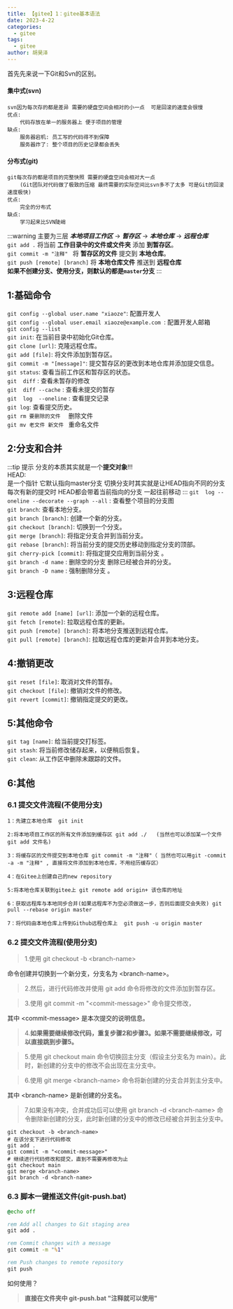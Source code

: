 ```yaml
---
title: 【gitee】1：gitee基本语法
date: 2023-4-22
categories:
  - gitee
tags:
  - gitee
author: 胡昊泽
---
```


首先先来说一下Git和Svn的区别。
#### 集中式(svn)

    svn因为每次存的都是差异 需要的硬盘空间会相对的小一点  可是回滚的速度会很慢
    优点: 
        代码存放在单一的服务器上 便于项目的管理
    缺点: 
        服务器宕机: 员工写的代码得不到保障
        服务器炸了: 整个项目的历史记录都会丢失

#### 分布式(git)

    git每次存的都是项目的完整快照 需要的硬盘空间会相对大一点
        (Git团队对代码做了极致的压缩 最终需要的实际空间比svn多不了太多 可是Git的回滚速度极快)
    优点:
        完全的分布式
    缺点:    
        学习起来比SVN陡峭
:::warning 主要为三层 
***本地项目工作区***  ->   ***暂存区***  ->   ***本地仓库***  ->   ***远程仓库***  
`git add .` 将当前 **工作目录中的文件或文件夹** 添加 **到暂存区**。   
`git commit -m "注释" ` 将 **暂存区的文件** 提交到 **本地仓库**。  
`git push [remote] [branch]` 将 **本地仓库文件** 推送到 **远程仓库**  
**如果不创建分支、使用分支，则默认的都是`master`分支**
:::
## 1:基础命令
`git config --global user.name "xiaoze"`:   配置开发人  
`git config --global user.email xiaoze@example.com `:   配置开发人邮箱    
`git config --list `  
`git init`: 在当前目录中初始化Git仓库。    
`git clone [url]`: 克隆远程仓库。    
`git add [file]`: 将文件添加到暂存区。    
`git commit -m "[message]"`: 提交暂存区的更改到本地仓库并添加提交信息。    
`git status`: 查看当前工作区和暂存区的状态。  
`git  diff`     :  查看未暂存的修改  
`git  diff --cache` : 查看未提交的暂存  
`git  log  --oneline` : 查看提交记录    
`git log`: 查看提交历史。  
`git rm 要删除的文件  `  删除文件  
`git mv 老文件 新文件 `   重命名文件
## 2:分支和合并

:::tip 提示
分支的本质其实就是一个**提交对象**!!!  
HEAD:   
    是一个指针 它默认指向master分支 切换分支时其实就是让HEAD指向不同的分支  
    每次有新的提交时 HEAD都会带着当前指向的分支 一起往前移动
:::
`git  log --oneline --decorate --graph --all` : 查看整个项目的分支图   
`git branch`: 查看本地分支。  
`git branch [branch]`: 创建一个新的分支。  
`git checkout [branch]`: 切换到一个分支。  
`git merge [branch]`: 将指定分支合并到当前分支。  
`git rebase [branch]`: 将当前分支的提交历史移动到指定分支的顶部。  
`git cherry-pick [commit]`: 将指定提交应用到当前分支 。  
`git branch -d name` : 删除空的分支 删除已经被合并的分支。  
`git branch -D name` : 强制删除分支  。  
## 3:远程仓库  
`git remote add [name] [url]`: 添加一个新的远程仓库。  
`git fetch [remote]`: 拉取远程仓库的更新。  
`git push [remote] [branch]`: 将本地分支推送到远程仓库。  
`git pull [remote] [branch]`: 拉取远程仓库的更新并合并到本地分支。  
## 4:撤销更改  
`git reset [file]`: 取消对文件的暂存。  
`git checkout [file]`: 撤销对文件的修改。  
`git revert [commit]`: 撤销指定提交的更改。  
## 5:其他命令  
`git tag [name]`: 给当前提交打标签。  
`git stash`: 将当前修改储存起来，以便稍后恢复。  
`git clean`: 从工作区中删除未跟踪的文件。  
## 6:其他
### 6.1 提交文件流程(不使用分支)
```git
1：先建立本地仓库  git init

2:将本地项目工作区的所有文件添加到缓存区 git add ./   (当然也可以添加某一个文件   git add 文件名)

3：将缓存区的文件提交到本地仓库 git commit -m "注释"（ 当然也可以用git -commit -a -m "注释" , 直接将文件添加到本地仓库，不用经历缓存区）

4：在Gitee上创建自己的new repository

5:将本地仓库关联到gitee上 git remote add origin+ 该仓库的地址

6：获取远程库与本地同步合并(如果远程库不为空必须做这一步，否则后面提交会失败) git pull --rebase origin master

7：将代码由本地仓库上传到Github远程仓库上  git push -u origin master
```

### 6.2 提交文件流程(使用分支)

> 1.使用 git checkout -b \<branch-name\>   

命令创建并切换到一个新分支，分支名为 \<branch-name\>。

> 2.然后，进行代码修改并使用 git add 命令将修改的文件添加到暂存区。

> 3.使用 git commit -m "\<commit-message\>" 命令提交修改，

其中 \<commit-message\> 是本次提交的说明信息。

> 4.**如果需要继续修改代码，重复步骤2和步骤3。如果不需要继续修改，可以直接跳到步骤5。**

> 5.使用 git checkout main 命令切换回主分支（假设主分支名为 main）。此时，新创建的分支中的修改不会出现在主分支中。

> 6.使用 git merge \<branch-name\> 命令将新创建的分支合并到主分支中。

其中 \<branch-name\> 是新创建的分支名。

> 7.如果没有冲突，合并成功后可以使用 git branch -d \<branch-name\> 命令删除新创建的分支，此时新创建的分支中的修改已经被合并到主分支中。

```git
git checkout -b <branch-name>
# 在该分支下进行代码修改
git add .
git commit -m "<commit-message>"
# 继续进行代码修改和提交，直到不需要再修改为止
git checkout main
git merge <branch-name>
git branch -d <branch-name>
```

### 6.3 脚本一键推送文件(git-push.bat)  
```cmd
@echo off

rem Add all changes to Git staging area
git add .

rem Commit changes with a message
git commit -m "%1"

rem Push changes to remote repository
git push

```
 如何使用？  

> **直接在文件夹中 git-push.bat   "注释就可以使用"**



